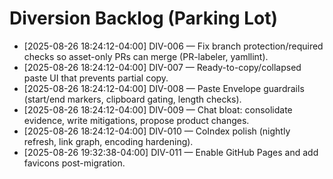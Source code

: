 <!-- status: stub; target: 150+ words -->
<!-- status: stub; target: 150+ words -->
<!-- status: stub; target: 150+ words -->
<!-- status: stub; target: 150+ words -->
<!-- status: stub; target: 150+ words -->
<!-- status: stub; target: 150+ words -->
<!-- status: stub; target: 150+ words -->
# Diversion Backlog (Parking Lot)

* [2025-08-26 18:24:12-04:00] DIV-006 — Fix branch protection/required checks so asset-only PRs can merge (PR-labeler, yamllint).
* [2025-08-26 18:24:12-04:00] DIV-007 — Ready-to-copy/collapsed paste UI that prevents partial copy.
* [2025-08-26 18:24:12-04:00] DIV-008 — Paste Envelope guardrails (start/end markers, clipboard gating, length checks).
* [2025-08-26 18:24:12-04:00] DIV-009 — Chat bloat: consolidate evidence, write mitigations, propose product changes.
* [2025-08-26 18:24:12-04:00] DIV-010 — CoIndex polish (nightly refresh, link graph, encoding hardening).
* [2025-08-26 19:32:38-04:00] DIV-011 — Enable GitHub Pages and add favicons post-migration.








